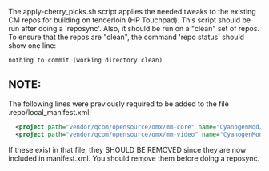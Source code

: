 
The apply-cherry_picks.sh script applies the needed tweaks to the
existing CM repos for building on tenderloin (HP Touchpad).
This script should be run after doing a 'reposync'. Also, it should
be run on a "clean" set of repos. To ensure that the repos are "clean",
the command 'repo status' should show one line:

```
nothing to commit (working directory clean)
```


NOTE:
-----
The following lines were previously required to be added to the
file .repo/local_manifest.xml:

```xml
  <project path="vendor/qcom/opensource/omx/mm-core" name="CyanogenMod/android_vendor_qcom_opensource_omx_mm-core" />
  <project path="vendor/qcom/opensource/omx/mm-video" name="CyanogenMod/android_vendor_qcom_opensource_omx_mm-video" />
```

If these exist in that file, they SHOULD BE REMOVED since they are now
included in manifest.xml. You should remove them before doing a reposync.

